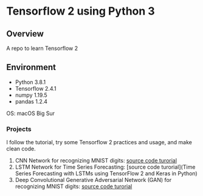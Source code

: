# Tensorflow 2 using Python 3

## Overview
A repo to learn Tensorflow 2 

## Environment
- Python 3.8.1
- Tensorflow 2.4.1
- numpy 1.19.5
- pandas 1.2.4

OS: macOS Big Sur

### Projects
I follow the tutorial, try some Tensorflow 2 practices and usage, and make clean code.

1. CNN Network for recognizing MNIST digits: [source code turorial](https://towardsdatascience.com/a-quick-introduction-to-tensorflow-2-0-for-deep-learning-e740ca2e974c)
2. LSTM Network for Time Series Forecasting: [source code turorial](Time Series Forecasting with LSTMs using TensorFlow 2 and Keras in Python)
3. Deep Convolutional Generative Adversarial Network (GAN) for recognizing MNIST digits: [source code turorial](https://www.tensorflow.org/tutorials/generative/dcgan)
